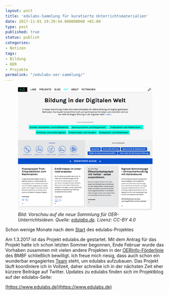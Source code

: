 ```yaml
---
layout: post
title: 'edulabs-Sammlung für kuratierte Unterrichtsmaterialien'
date: 2017-11-01 19:29:44.000000000 +01:00
type: post
published: true
status: publish
categories:
- Notizen
tags:
- Bildung
- OER
- Projekte
permalink: "/edulabs-oer-sammlung/"
---
```


<figure>
    <img src="assets/img/2017_OER-Filter_preview.png" />
    <figcaption>
    <em>Bild: Vorschau auf die neue Sammlung für OER-Unterrichtsideen. Quelle: <a href="https://edulabs.de/blog/plattform-fuer-kuratierte-oer-bald-online">edulabs.de</a>. Lizenz: CC-BY 4.0</em>
    </figcaption>
</figure>

Schon wenige Monate nach dem [Start](/edulabs-projektstart/) des edulabs-Projektes

Am 1.3.2017 ist das Projekt edulabs.de gestartet. Mit dem Antrag für das Projekt hatte ich schon letzten Sommer begonnen, Ende Februar wurde das Vorhaben zusammen mit vielen andere Projekten in der [OERInfo-Förderlinie](https://www.bmbf.de/foerderungen/bekanntmachung-1132.html) des BMBF schließlich bewilligt. Ich freue mich riesig, dass auch schon ein wunderbar engagiertes [Team](https://edulabs.de/about/) steht, um edulabs aufzubauen. Das Projekt läuft koordiniere ich in Vollzeit, daher schreibe ich in der nächsten Zeit eher kürzere Beiträge auf Twitter. Updates zu edulabs finden sich im Projektblog auf der edulabs-Seite:

[https://www.edulabs.de](https://www.edulabs.de)
